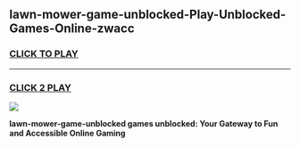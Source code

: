 
## lawn-mower-game-unblocked-Play-Unblocked-Games-Online-zwacc
<h3>
<a href="https://premium76.site?title=lawn-mower-game-unblocked&ref=24A">CLICK TO PLAY</a></h3>
<hr>

<h3>
<a href="https://premium76.site?title=lawn-mower-game-unblocked&ref=24A">CLICK 2 PLAY</a>
  
</h3>

<a href="https://premium76.site?title=lawn-mower-game-unblocked&ref=24A"><img src="https://clearcache.store/games.png"></a>


**lawn-mower-game-unblocked games unblocked: Your Gateway to Fun and Accessible Online Gaming**
